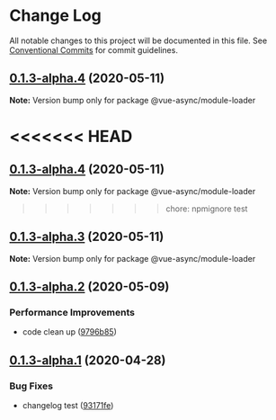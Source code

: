 # Change Log

All notable changes to this project will be documented in this file.
See [Conventional Commits](https://conventionalcommits.org) for commit guidelines.

## [0.1.3-alpha.4](https://github.com/aceHubert/vue-async/compare/@vue-async/module-loader@0.1.3-alpha.3...@vue-async/module-loader@0.1.3-alpha.4) (2020-05-11)

**Note:** Version bump only for package @vue-async/module-loader





<<<<<<< HEAD
=======
## [0.1.3-alpha.4](https://github.com/aceHubert/vue-async/compare/@vue-async/module-loader@0.1.3-alpha.3...@vue-async/module-loader@0.1.3-alpha.4) (2020-05-11)

**Note:** Version bump only for package @vue-async/module-loader





>>>>>>> chore: npmignore test
## [0.1.3-alpha.3](https://github.com/aceHubert/vue-async/compare/@vue-async/module-loader@0.1.3-alpha.2...@vue-async/module-loader@0.1.3-alpha.3) (2020-05-11)

**Note:** Version bump only for package @vue-async/module-loader





## [0.1.3-alpha.2](https://github.com/aceHubert/vue-async/compare/@vue-async/module-loader@0.1.3-alpha.1...@vue-async/module-loader@0.1.3-alpha.2) (2020-05-09)


### Performance Improvements

* code clean up ([9796b85](https://github.com/aceHubert/vue-async/commit/9796b85a6e6f7d19e05322e66c63314630704074))





## [0.1.3-alpha.1](https://github.com/aceHubert/vue-async/compare/@vue-async/module-loader@0.1.3-alpha.0...@vue-async/module-loader@0.1.3-alpha.1) (2020-04-28)


### Bug Fixes

* changelog test ([93171fe](https://github.com/aceHubert/vue-async/commit/93171fe9dcae0f5286793b6fff9d8b159ac84f8e))
